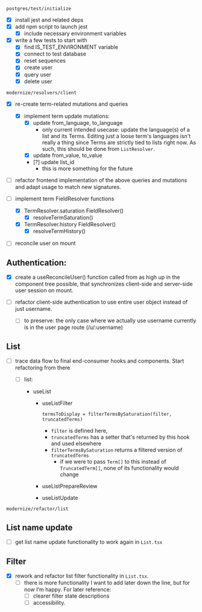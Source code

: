 `postgres/test/initialize`

-  [x] install jest and related deps
-  [x] add npm script to launch jest
   -  [x] include necessary environment variables
-  [x] write a few tests to start with
   -  [x] find IS_TEST_ENVIRONMENT variable
   -  [x] connect to test database
   -  [x] reset sequences
   -  [x] create user
   -  [x] query user
   -  [x] delete user

`modernize/resolvers/client`

-  [x] re-create term-related mutations and queries
   -  [x] implement term update mutations:
      -  [x] update from_language, to_language
         -  only current intended usecase: update the language(s) of a list and its
            Terms. Editing just a loose term's languages isn't really a thing since
            Terms are strictly tied to lists right now. As such, this should be done
            from `ListResolver`.
      -  [x] update from_value, to_value
      -  [?] update list_id
         -  this is more something for the future
-  [ ] refactor frontend implementation of the above queries and mutations and
       adapt usage to match new signatures.

-  [ ] implement term FieldResolver functions

   -  [x] TermResolver.saturation FieldResolver()
      -  [x] resolveTermSaturation()
   -  [x] TermResolver.history FieldResolver()
      -  [x] resolveTermHistory()

-  [ ] reconcile user on mount

## Authentication:

-  [x] create a useReconcileUser() function called from as high up in the
       component tree possible, that synchronizes client-side and server-side
       user session on mount.
-  [ ] refactor client-side authentication to use entire user object instead of
       just username.

   -  [ ] to preserve: the only case where we actually use username currently is in the user
          page route (/u/:username)

## List

-  [ ] trace data flow to final end-consumer hooks and components. Start
       refactoring from there

   -  [ ] list:

      -  useList

         -  useListFilter

            `termsToDisplay = filterTermsBySaturation(filter, truncatedTerms)`

            -  `filter` is defined here,
            -  `truncatedTerms` has a setter that's returned by this hook and used elsewhere
            -  `filterTermsBySaturation` returns a filtered version of `truncatedTerms`
               -  if we were to pass `Term[]` to this instead of `TruncatedTerm[]`,
                  none of its functionality would change

         -  useListPrepareReview
         -  useListUpdate

`modernize/refactor/list`

## List name update

-  [ ] get list name update functionality to work again in `List.tsx`

## Filter

-  [x] rework and refactor list filter functionality in `List.tsx`.
   -  [ ] there is more functionality I want to add later down the line, but for
          now I'm happy. For later reference:
      -  [ ] clearer filter state descriptions
      -  [ ] accessibility.
